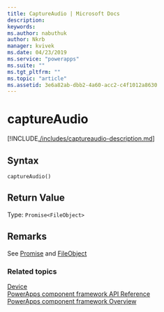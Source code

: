 ```yaml
---
title: CaptureAudio | Microsoft Docs
description: 
keywords:
ms.author: nabuthuk
author: Nkrb
manager: kvivek
ms.date: 04/23/2019
ms.service: "powerapps"
ms.suite: ""
ms.tgt_pltfrm: ""
ms.topic: "article"
ms.assetid: 3e6a82ab-dbb2-4a60-acc2-c4f1012a8630
---
```


# captureAudio

[!INCLUDE[./includes/captureaudio-description.md](./includes/captureaudio-description.md)]

## Syntax

`captureAudio()`

## Return Value

Type: `Promise<FileObject>`

## Remarks

See [Promise](https://developer.mozilla.org/docs/Web/JavaScript/Reference/Global_Objects/Promise) and [FileObject](../fileobject.md)

### Related topics

[Device](../device.md)<br/>
[PowerApps component framework API Reference](../../reference/index.md)<br/>
[PowerApps component framework Overview](../../overview.md)